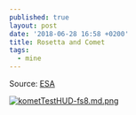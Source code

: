 ```yaml
---
published: true
layout: post
date: '2018-06-28 16:58 +0200'
title: Rosetta and Comet
tags:
  - mine
---
```

Source: [ESA](https://imagearchives.esac.esa.int/index.php?/category/62/start-64#top)

[![kometTestHUD-fs8.md.png](https://images.weserv.nl/?url=//cdn.scrot.moe/images/2018/06/28/kometTestHUD-fs8.md.png)](https://images.weserv.nl/?url=//cdn.scrot.moe/images/2018/06/28/kometTestHUD-fs8.png)

